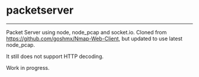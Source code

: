 # packetserver
--------------------
Packet Server using node, node_pcap and socket.io. 
Cloned from https://github.com/goshmx/Nmap-Web-Client, but updated to use latest node_pcap.

It still does not support HTTP decoding.

Work in progress.
